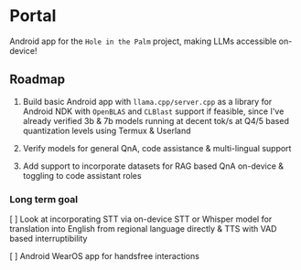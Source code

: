 # Portal
Android app for the ```Hole in the Palm``` project, making LLMs accessible on-device!

## Roadmap

1. Build basic Android app with ```llama.cpp/server.cpp``` as a library for Android NDK with ```OpenBLAS``` and ```CLBlast``` support if feasible, since I've already verified 3b & 7b models running at decent tok/s at Q4/5 based quantization levels using Termux & Userland

2. Verify models for general QnA, code assistance & multi-lingual support

3. Add support to incorporate datasets for RAG based QnA on-device & toggling to code assistant roles

### Long term goal
[ ] Look at incorporating STT via on-device STT or Whisper model for translation into English from regional language directly & TTS with VAD based interruptibility

[ ] Android WearOS app for handsfree interactions
